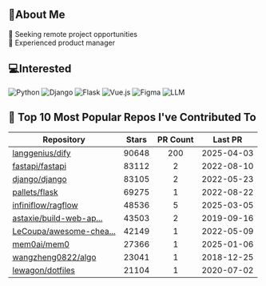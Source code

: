 ## 💫About Me 
👯 Seeking remote project opportunities   
🌱 Experienced product manager

## 💻Interested
![Python](https://img.shields.io/badge/python-3670A0?style=for-the-badge&logo=python&logoColor=ffdd54) ![Django](https://img.shields.io/badge/django-%23092E20.svg?style=for-the-badge&logo=django&logoColor=white) ![Flask](https://img.shields.io/badge/flask-%23000.svg?style=for-the-badge&logo=flask&logoColor=white) ![Vue.js](https://img.shields.io/badge/vuejs-%2335495e.svg?style=for-the-badge&logo=vuedotjs&logoColor=%234FC08D)  ![Figma](https://img.shields.io/badge/figma-%23F24E1E.svg?style=for-the-badge&logo=figma&logoColor=white) ![LLM](https://img.shields.io/badge/LLM-%23412991.svg?style=for-the-badge&logo=openai&logoColor=white)

## 🌟 Top 10 Most Popular Repos I've Contributed To

| Repository | Stars | PR Count | Last PR |
|-----|:---:|:---:|:---:|
| [langgenius/dify](https://github.com/langgenius/dify) | 90648 | 200 | 2025-04-03 |
| [fastapi/fastapi](https://github.com/fastapi/fastapi) | 83112 | 2 | 2022-08-10 |
| [django/django](https://github.com/django/django) | 83105 | 2 | 2022-05-23 |
| [pallets/flask](https://github.com/pallets/flask) | 69275 | 1 | 2022-08-22 |
| [infiniflow/ragflow](https://github.com/infiniflow/ragflow) | 48536 | 5 | 2025-03-05 |
| [astaxie/build-web-ap...](https://github.com/astaxie/build-web-application-with-golang) | 43503 | 2 | 2019-09-16 |
| [LeCoupa/awesome-chea...](https://github.com/LeCoupa/awesome-cheatsheets) | 42149 | 1 | 2022-05-09 |
| [mem0ai/mem0](https://github.com/mem0ai/mem0) | 27366 | 1 | 2025-01-06 |
| [wangzheng0822/algo](https://github.com/wangzheng0822/algo) | 23041 | 1 | 2018-12-25 |
| [lewagon/dotfiles](https://github.com/lewagon/dotfiles) | 21104 | 1 | 2020-07-02 |

